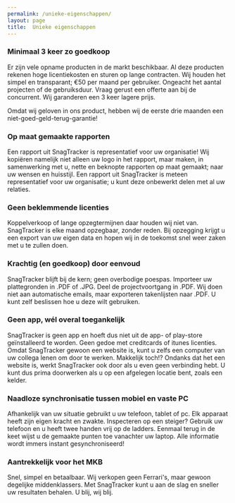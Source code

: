 ```yaml
---
permalink: /unieke-eigenschappen/
layout: page
title:  Unieke eigenschappen
---
```


### Minimaal 3 keer zo goedkoop

Er zijn vele opname producten in de markt beschikbaar. Al deze producten rekenen hoge licentiekosten en sturen op lange contracten. Wij houden het simpel en transparant; &euro;50 per maand per gebruiker. Ongeacht het aantal projecten of de gebruiksduur. Vraag gerust een offerte aan bij de concurrent. Wij garanderen een 3 keer lagere prijs.

Omdat wij geloven in ons product, hebben wij de eerste drie maanden een niet-goed-geld-terug-garantie!

### Op maat gemaakte rapporten

Een rapport uit SnagTracker is representatief voor uw organisatie! Wij kopi&euml;ren namelijk niet alleen uw logo in het rapport, maar maken, in samenwerking met u, nette en beknopte rapporten op maat gemaakt; naar uw wensen en huisstijl. Een rapport uit SnagTracker is meteen representatief voor uw organisatie; u kunt deze onbewerkt delen met al uw relaties.

### Geen beklemmende licenties

Koppelverkoop of lange opzegtermijnen daar houden wij niet van. SnagTracker is elke maand opzegbaar, zonder reden. Bij opzegging krijgt u een export van uw eigen data en hopen wij in de toekomst snel weer zaken met u te zullen doen.

### Krachtig (en goedkoop) door eenvoud

SnagTracker blijft bij de kern; geen overbodige poespas. Importeer uw plattegronden in .PDF of .JPG. Deel de projectvoortgang in .PDF. Wij doen niet aan automatische emails, maar exporteren takenlijsten naar .PDF. U kunt zelf beslissen hoe u deze wilt gebruiken.

### Geen app, w&eacute;l overal toegankelijk

SnagTracker is geen app en hoeft dus niet uit de app- of play-store ge&iuml;nstalleerd te worden. Geen gedoe met creditcards of itunes licenties. Omdat SnagTracker gewoon een website is, kunt u zelfs een computer van uw collega lenen om door te werken. Makkelijk toch!? Ondanks dat het een website is, werkt SnagTracker ook door als u even geen verbinding hebt. U kunt dus prima doorwerken als u op een afgelegen locatie bent, zoals een kelder.

### Naadloze synchronisatie tussen mobiel en vaste PC

Afhankelijk van uw situatie gebruikt u uw telefoon, tablet of pc. Elk apparaat heeft zijn eigen kracht en zwakte. Inspecteren op een steiger? Gebruik uw telefoon en u heeft twee handen vrij op de ladders. Eenmaal terug in de keet wijst u de gemaakte punten toe vanachter uw laptop. Alle informatie wordt immers instant gesynchroniseerd!

### Aantrekkelijk voor het MKB

Snel, simpel en betaalbaar. Wij verkopen geen Ferrari's, maar gewoon degelijke middenklassers. Met SnagTracker kunt u aan de slag en sneller uw resultaten behalen. U blij, wij blij.
